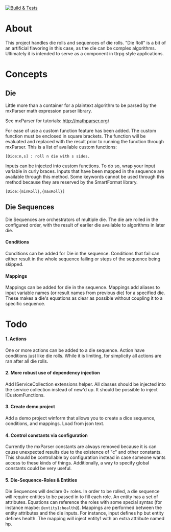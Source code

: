 ﻿[![Build & Tests](https://github.com/timjen3/dice-engine/actions/workflows/dotnet.yml/badge.svg)](https://github.com/timjen3/dice-engine/actions/workflows/dotnet.yml)
 
 # About

This project handles die rolls and sequences of die rolls. "Die Roll" is a bit of an artificial flavoring in this case, as the die can be complex algorithms. Ultimately it is intended to serve as a component in ttrpg style applications.

# Concepts

## Die

Little more than a container for a plaintext algorithm to be parsed by the mxParser math expression parser library.

See mxParser for tutorials: http://mathparser.org/

For ease of use a custom function feature has been added. The custom function must be enclosed in square brackets. The function will be evaluated and replaced with the result prior to running the function through mxParser. This is a list of available custom functions:

    [Dice:n,s] : roll n die with s sides.

Inputs can be injected into custom functions. To do so, wrap your input variable in curly braces. Inputs that have been mapped in the sequence are available through this method. Some keywords cannot be used through this method because they are reserved by the SmartFormat library.

    [Dice:{minRoll},{maxRoll}]

## Die Sequences

Die Sequences are orchestrators of multiple die. The die are rolled in the configured order, with the result of earlier die available to algorithms in later die.

#### Conditions 

Conditions can be added for Die in the sequence. Conditions that fail can either result in the whole sequence failing or steps of the sequence being skipped.

#### Mappings

Mappings can be added for die in the sequence. Mappings add aliases to input variable names (or result names from previous die) for a specified die. These makes a die's equations as clear as possible without coupling it to a specific sequence.

# Todo

#### 1. Actions

One or more actions can be added to a die sequence. Action have conditions just like die rolls. While it is limiting, for simplicity all actions are ran after all die rolls.

#### 2. More robust use of dependency injection

Add IServiceCollection extensions helper. All classes should be injected into the service collection instead of new'd up. It should be possible to inject ICustomFunctions.

#### 3. Create demo project

Add a demo project winform that allows you to create a dice sequence, conditions, and mappings. Load from json text.

#### 4. Control constants via configuration

Currently the mxParser constants are always removed because it is can cause unexpected results due to the existence of "c" and other constants. This should be controllable by configuration instead in case someone wants access to these kinds of things. Additionally, a way to specify global constants could be very useful.

#### 5. Die-Sequence-Roles & Entities

Die Sequences will declare 0+ roles. In order to be rolled, a die sequence will require entities to be passed in to fill each role. An entity has a set of attributes. Equations can reference the roles with some special syntax (for instance maybe: `@entity1:health@`). Mappings are performed between the entity attributes and the die inputs. For instance, input defines hp but entity defines health. The mapping will inject entity1 with an extra attribute named hp.